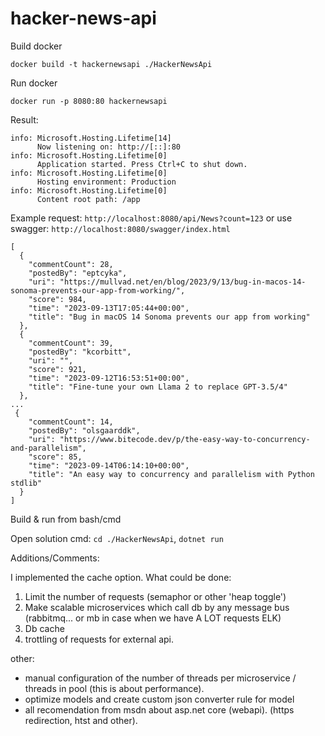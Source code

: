 # hacker-news-api

Build docker

`docker build -t hackernewsapi ./HackerNewsApi`

Run docker

`docker run -p 8080:80 hackernewsapi`

Result:
```
info: Microsoft.Hosting.Lifetime[14]
      Now listening on: http://[::]:80
info: Microsoft.Hosting.Lifetime[0]
      Application started. Press Ctrl+C to shut down.
info: Microsoft.Hosting.Lifetime[0]
      Hosting environment: Production
info: Microsoft.Hosting.Lifetime[0]
      Content root path: /app
```

Example request: `http://localhost:8080/api/News?count=123` or use swagger: `http://localhost:8080/swagger/index.html`

```
[
  {
    "commentCount": 28,
    "postedBy": "eptcyka",
    "uri": "https://mullvad.net/en/blog/2023/9/13/bug-in-macos-14-sonoma-prevents-our-app-from-working/",
    "score": 984,
    "time": "2023-09-13T17:05:44+00:00",
    "title": "Bug in macOS 14 Sonoma prevents our app from working"
  },
  {
    "commentCount": 39,
    "postedBy": "kcorbitt",
    "uri": "",
    "score": 921,
    "time": "2023-09-12T16:53:51+00:00",
    "title": "Fine-tune your own Llama 2 to replace GPT-3.5/4"
  },
...
 {
    "commentCount": 14,
    "postedBy": "olsgaarddk",
    "uri": "https://www.bitecode.dev/p/the-easy-way-to-concurrency-and-parallelism",
    "score": 85,
    "time": "2023-09-14T06:14:10+00:00",
    "title": "An easy way to concurrency and parallelism with Python stdlib"
  }
]

```

Build & run from bash/cmd

Open solution
cmd: `cd ./HackerNewsApi`, `dotnet run`

Additions/Comments:

I implemented the cache option.
What could be done:
1) Limit the number of requests (semaphor or other 'heap toggle')
2) Make scalable microservices which call db by any message bus (rabbitmq... or mb in case when we have A LOT requests ELK)
3) Db cache
4) trottling of requests for external api.

other:
- manual configuration of the number of threads per microservice / threads in pool (this is about performance).
- optimize models and create custom json converter rule for model
- all recomendation from msdn about asp.net core (webapi). (https redirection, htst and other).
